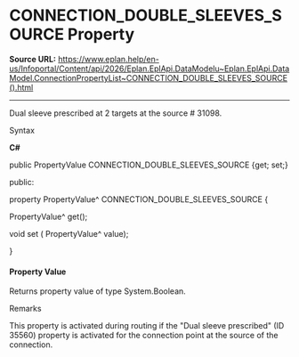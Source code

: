 # CONNECTION_DOUBLE_SLEEVES_SOURCE Property

**Source URL:** https://www.eplan.help/en-us/Infoportal/Content/api/2026/Eplan.EplApi.DataModelu~Eplan.EplApi.DataModel.ConnectionPropertyList~CONNECTION_DOUBLE_SLEEVES_SOURCE().html

---

Dual sleeve prescribed at 2 targets at the source # 31098.

Syntax

**C#**



public PropertyValue CONNECTION_DOUBLE_SLEEVES_SOURCE {get; set;}

public:

property PropertyValue^ CONNECTION_DOUBLE_SLEEVES_SOURCE {

   PropertyValue^ get();

   void set (    PropertyValue^ value);

}


#### Property Value

Returns property value of type System.Boolean.

Remarks

This property is activated during routing if the "Dual sleeve prescribed" (ID 35560) property is activated for the connection point at the source of the connection.
